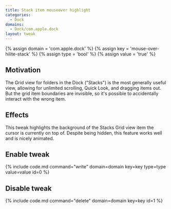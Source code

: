```yaml
---
title: Stack item mouseover highlight
categories:
  - Dock
domains:
  - Dock/com.apple.dock
layout: tweak
---
```


{% assign domain = 'com.apple.dock' %}
{% assign key = 'mouse-over-hilite-stack' %}
{% assign type = 'bool' %}
{% assign value = 'true' %}

## Motivation

The Grid view for folders in the Dock ("Stacks") is the most generally useful view, allowing for unlimited scrolling, Quick Look, and dragging items out. But the grid item boundaries are invisible, so it's possible to accidentally interact with the wrong item.

## Effects

This tweak highlights the background of the Stacks Grid view item the cursor is currently on top of. Despite being hidden, this feature works well and is nicely animated.

## Enable tweak

{% include code.md command="write" domain=domain key=key type=type value=value id=0 %}
    
## Disable tweak

{% include code.md command="delete" domain=domain key=key id=1 %}
